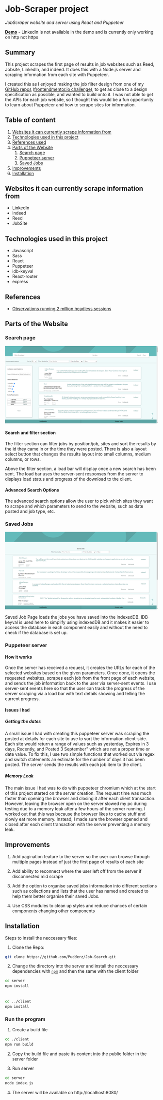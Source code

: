 # Job-Scraper project

_JobScraper website and server using React and Puppeteer_ 

**[Demo](http://puppeteer-job-scraper.herokuapp.com/)** -
LinkedIn is not available in the demo and is currently only working on http not https

## Summary
This project scrapes the first page of results in job websites such as Reed, Jobsite, LinkedIn, and indeed. It does this with a Node.js server and scraping information from each site with Puppeteer.

I created this as I enjoyed making the job filter design from one of my [GitHub repos](https://github.com/Pudderz/Job-listings) ([frontendmentor.io challenge](https://www.frontendmentor.io/challenges/job-listings-with-filtering-ivstIPCt)), to get as close to a design specification as possible, and wanted to build onto it. I was not able to get the APIs for each job website, so I thought this would be a fun opportunity to learn about Puppeteer and how to scrape sites for information. 



## Table of content
1. [Websites it can currently scrape information from](#Websites-it-can-currently-scrape-information-from)
1. [Technologies used in this project](#What-I-used-in-this-project)
3. [References used](#References)
2. [Parts of the Website](#Parts-of-the-website)
    1. [Search page](#search-page)
    2. [Puppeteer server](#puppeteer-server)
    4. [Saved Jobs](#gallery)
4. [Improvements](#Improvements)
1. [Installation](#installation)    

## Websites it can currently scrape information from
* LinkedIn
* Indeed
* Reed
* JobSite

## Technologies used in this project
* Javascript
* Sass
* React
* Puppeteer
* idb-keyval
* React-router
* express
## References 
* [Observations running 2 million headless sessions](https://docs.browserless.io/blog/2018/06/04/puppeteer-best-practices.html) 

## Parts of the Website

### Search page
![main page](./READMEImages/mainPage.png)

#### Search and filter section
The filter section can filter jobs by position/job, sites and sort the results by the id they came in or the time they were posted. There is also a layout select button that changes the results layout into small columns, medium columns, or rows. 

Above the filter section, a load bar will display once a new search has been sent. The load bar uses the server-sent responses from the server to displays load status and progress of the download to the client. 
#### Advanced Search Options
The advanced search options allow the user to pick which sites they want to scrape and which parameters to send to the website, such as date posted and job type, etc.

### Saved Jobs
![saved page](./READMEImages/savedPage.png)

Saved Job Page loads the jobs you have saved into the indexedDB. IDB-keyval is used here to simplify using indexedDB and it makes it easier to access the database in each component easily and without the need to check if the database is set up.


### Puppeteer server
#### How it works
Once the server has received a request, it creates the URLs for each of the selected websites based on the given parameters. Once done, it opens the requested websites, scrapes each job from the front page of each website, and sends the job information back to the user via server-sent events. I use server-sent events here so that the user can track the progress of the server scraping via a load bar with text details showing and telling the current progress.

#### Issues I had
##### Getting the dates
A small issue I had with creating this puppeteer server was scraping the posted at details for each site to use to sort the information client-side. Each site would return a range of values such as yesterday,  Expires in 3 days, Recently, and Posted 3 September" which are not a proper time or date value.  To fix this, I use two simple functions that worked out via regex and switch statements an estimate for the number of days it has been posted. The server sends the results with each job item to the client.  
##### Memory Leak
The main issue I had was to do with puppeteer chromium which at the start of this project started on the server creation. The request time was much faster than opening the browser and closing it after each client transaction. However, leaving the browser open on the server slowed my pc during testing due to a memory leak after a few hours of the server running. I worked out that this was because the browser likes to cache stuff and slowly eat more memory. Instead, I made sure the browser opened and closed after each client transaction with the server preventing a memory leak.

## Improvements
1. Add pagination feature to the server so the user can browse through multiple pages instead of just the first page of results of each site

2. Add ability to reconnect where the user left off from the server if disconnected mid scrape  

3. Add the option to organise saved jobs information into different sections such as collections and lists that the user has named and created to help them better organise their saved Jobs. 

4. Use CSS modules to clean up styles and reduce chances of certain components changing other components

## Installation
Steps to install the neccessary files:

1. Clone the Repo:
```bash
git clone https://github.com/Pudderz/Job-Search.git
```
2. Change the directory into the server and install the neccessary dependencies with [`npm`](https://www.npmjs.com/) and then the same with the client folder 

```bash
cd server
npm install


cd ../client
npm install
```

### Run the program
1. Create a build file
```bash
cd ./client
npm run build
```
2. Copy the build file and paste its content into the public folder in the server folder

3. Run server
```bash
cd server
node index.js
```
4. The server will be available on http://localhost:8080/



